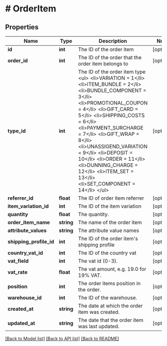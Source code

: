 # # OrderItem

## Properties

Name | Type | Description | Notes
------------ | ------------- | ------------- | -------------
**id** | **int** | The ID of the order item | [optional] 
**order_id** | **int** | The ID of the order that the order item belongs to | [optional] 
**type_id** | **int** | The ID of the order item type &lt;ul&gt; &lt;li&gt;VARIATION   &#x3D; 1&lt;/li&gt; &lt;li&gt;ITEM_BUNDLE   &#x3D; 2&lt;/li&gt; &lt;li&gt;BUNDLE_COMPONENT  &#x3D; 3&lt;/li&gt; &lt;li&gt;PROMOTIONAL_COUPON &#x3D; 4&lt;/li&gt; &lt;li&gt;GIFT_CARD   &#x3D; 5&lt;/li&gt; &lt;li&gt;SHIPPING_COSTS  &#x3D; 6&lt;/li&gt; &lt;li&gt;PAYMENT_SURCHARGE &#x3D; 7&lt;/li&gt; &lt;li&gt;GIFT_WRAP   &#x3D; 8&lt;/li&gt; &lt;li&gt;UNASSIGEND_VARIATION &#x3D; 9&lt;/li&gt; &lt;li&gt;DEPOSIT    &#x3D; 10&lt;/li&gt; &lt;li&gt;ORDER    &#x3D; 11&lt;/li&gt; &lt;li&gt;DUNNING_CHARGE  &#x3D;   12&lt;/li&gt; &lt;li&gt;ITEM_SET          &#x3D;   13&lt;/li&gt; &lt;li&gt;SET_COMPONENT  &#x3D;   14&lt;/li&gt; &lt;/ul&gt; | [optional] 
**referrer_id** | **float** | The ID of order item referrer | [optional] 
**item_variation_id** | **int** | The ID of the item variation | [optional] 
**quantity** | **float** | The quantity. | [optional] 
**order_item_name** | **string** | The name of the order item | [optional] 
**attribute_values** | **string** | The attribute value names | [optional] 
**shipping_profile_id** | **int** | The ID of the order item&#39;s shipping profile | [optional] 
**country_vat_id** | **int** | The ID of the country vat | [optional] 
**vat_field** | **int** | The vat id (0-3). | [optional] 
**vat_rate** | **float** | The vat amount, e.g. 19.0 for 19% VAT. | [optional] 
**position** | **int** | The order items position in the order. | [optional] 
**warehouse_id** | **int** | The ID of the warehouse. | [optional] 
**created_at** | **string** | The date at which the order item was created. | [optional] 
**updated_at** | **string** | The date that the order item was last updated. | [optional] 

[[Back to Model list]](../../README.md#documentation-for-models) [[Back to API list]](../../README.md#documentation-for-api-endpoints) [[Back to README]](../../README.md)


